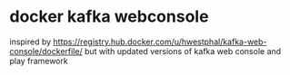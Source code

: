 # docker kafka webconsole
inspired by https://registry.hub.docker.com/u/hwestphal/kafka-web-console/dockerfile/
but with updated versions of kafka web console and play framework
 
 